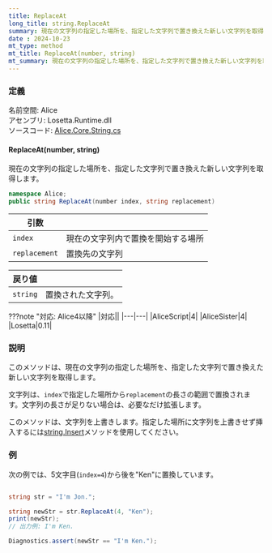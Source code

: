 ```yaml
---
title: ReplaceAt
long_title: string.ReplaceAt
summary: 現在の文字列の指定した場所を、指定した文字列で置き換えた新しい文字列を取得します。
date : 2024-10-23
mt_type: method
mt_title: ReplaceAt(number, string)
mt_summary: 現在の文字列の指定した場所を、指定した文字列で置き換えた新しい文字列を取得します。
---
```


### 定義
名前空間: Alice<br/>
アセンブリ: Losetta.Runtime.dll<br/>
ソースコード: [Alice.Core.String.cs](https://github.com/WSOFT-Project/Losetta/blob/master/Losetta.Runtime/Core/Extension/Alice.Core.String.cs)

#### ReplaceAt(number, string)



現在の文字列の指定した場所を、指定した文字列で置き換えた新しい文字列を取得します。

```cs title="AliceScript"
namespace Alice;
public string ReplaceAt(number index, string replacement)
```

|引数| |
|-|-|
|`index`|現在の文字列内で置換を開始する場所|
|`replacement`|置換先の文字列|

|戻り値| |
|-|-|
|`string`|置換された文字列。|

???note "対応: Alice4以降"
    |対応||
    |---|---|
    |AliceScript|4|
    |AliceSister|4|
    |Losetta|0.11|

### 説明
このメソッドは、現在の文字列の指定した場所を、指定した文字列で置き換えた新しい文字列を取得します。

文字列は、`index`で指定した場所から`replacement`の長さの範囲で置換されます。文字列の長さが足りない場合は、必要なだけ拡張します。

このメソッドは、文字列を上書きします。指定した場所に文字列を上書きせず挿入するには[string.Insert](./insert.md)メソッドを使用してください。

### 例
次の例では、5文字目(`index=4`)から後を"Ken"に置換しています。

```cs title="AliceScript"

string str = "I'm Jon.";

string newStr = str.ReplaceAt(4, "Ken");
print(newStr);
// 出力例: I'm Ken.

Diagnostics.assert(newStr == "I'm Ken.");
```
